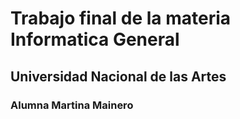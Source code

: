 # Trabajo final de la materia Informatica General
## Universidad Nacional de las Artes
### Alumna Martina Mainero
